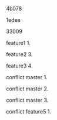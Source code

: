 4b078

1edee

33009

feature1 1.

feature2 3.

feature3 4.

conflict master 1.

conflict master 2.

conflict master 3.

conflict feature5 1.